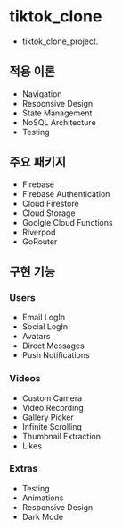# tiktok_clone
- tiktok_clone_project.

## 적용 이론
- Navigation
- Responsive Design
- State Management
- NoSQL Architecture
- Testing

## 주요 패키지
- Firebase
- Firebase Authentication
- Cloud Firestore
- Cloud Storage
- Goolgle Cloud Functions
- Riverpod
- GoRouter

## 구현 기능
### Users
- Email LogIn
- Social LogIn
- Avatars
- Direct Messages
- Push Notifications

### Videos
- Custom Camera
- Video Recording
- Gallery Picker
- Infinite Scrolling
- Thumbnail Extraction
- Likes

### Extras
- Testing
- Animations
- Responsive Design
- Dark Mode
